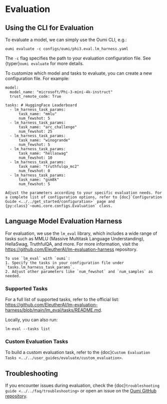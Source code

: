 # Evaluation

## Using the CLI for Evaluation

To evaluate a model, we can simply use the Oumi CLI, e.g.:

```{code-block} bash
oumi evaluate -c configs/oumi/phi3.eval.lm_harness.yaml
```

The `-c` flag specifies the path to your evaluation configuration file. See {typer}`oumi evaluate` for more details.

To customize which model and tasks to evaluate, you can create a new configuration file. For example:

```{code-block} yaml
model:
  model_name: "microsoft/Phi-3-mini-4k-instruct"
  trust_remote_code: True

tasks: # HuggingFace Leaderboard
  - lm_harness_task_params:
      task_name: "mmlu"
      num_fewshot: 5
  - lm_harness_task_params:
      task_name: "arc_challenge"
      num_fewshot: 25
  - lm_harness_task_params:
      task_name: "winogrande"
      num_fewshot: 5
  - lm_harness_task_params:
      task_name: "hellaswag"
      num_fewshot: 10
  - lm_harness_task_params:
      task_name: "truthfulqa_mc2"
      num_fewshot: 0
  - lm_harness_task_params:
      task_name: "gsm8k"
      num_fewshot: 5
```

```{note}
Adjust the parameters according to your specific evaluation needs. For a complete list of configuration options, refer to {doc}`Configuration Guide <../../get_started/configuration>` page and {py:class}`~oumi.core.configs.Evaluation` class.
```

## Language Model Evaluation Harness

For evaluation, we use the `lm_eval` library, which includes a wide range of tasks such as MMLU (Massive Multitask Language Understanding), HellaSwag, TruthfulQA, and more. For more information, visit the <https://github.com/EleutherAI/lm-evaluation-harness> repository.

```{tip}
To use `lm_eval` with `oumi`:
1. Specify the tasks in your configuration file under `tasks.lm_harness_task_params`.
2. Adjust other parameters like `num_fewshot` and `num_samples` as needed.
```

### Supported Tasks

For a full list of supported tasks, refer to the official list: <https://github.com/EleutherAI/lm-evaluation-harness/blob/main/lm_eval/tasks/README.md>.

Locally, you can also run:

```{code-block} bash
lm-eval --tasks list
```

### Custom Evaluation Tasks

To build a custom evaluation task, refer to the {doc}`Custom Evaluation Tasks <../../user_guides/evaluate/custom_evaluation>`.

## Troubleshooting

If you encounter issues during evaluation, check the {doc}`troubleshooting guide <../../faq/troubleshooting>` or open an issue on the [Oumi GitHub repository](https://github.com/oumi-ai/oumi/issues).
